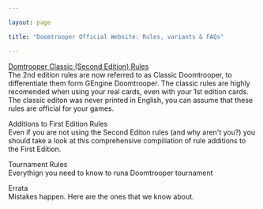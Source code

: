 ```yaml
---

layout: page

title: "Doomtrooper Official Website: Rules, variants & FAQs"

---
```


[Domtrooper Classic (Second Edition) Rules](secondrules.md)  
The 2nd edition rules are now referred to as Classic Doomtrooper, to differentiate them form GEngine Doomtrooper. The classic rules are highly recomended when using your real cards, even with your 1st edition cards. The classic editon was never printed in English, you can assume that these rules are official for your games.

Additions to First Edition Rules  
Even if you are not using the Second Editon rules (and why aren't you?) you should take a look at this comprehensive compiliation of rule additions to the First Edition.

Tournament Rules  
Everythign you need to know to runa Doomtrooper tournament

Errata  
Mistakes happen. Here are the ones that we know about.
